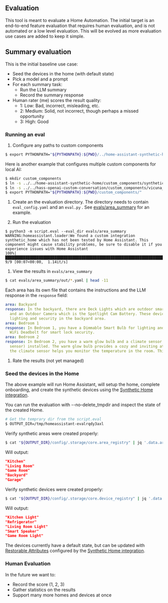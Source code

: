## Evaluation

This tool is meant to evaluate a Home Automation. The initial target is an
end-to-end feature evaluation that requires human evaluation, and is not
automated or a low level evaluation. This will be evolved as more evaluation
use cases are added to keep it simple.

## Summary evaluation

This is the initial baseline use case:

- Seed the devices in the home (with default state)
- Pick a model and a prompt
- For each summary task:
  - Run the LLM summary
  - Record the summary response
- Human rater (me) scores the result quality:
  - 1: Low: Bad, incorrect, misleading, etc.
  - 2: Medium: Solid, not incorrect, though perhaps a missed opportunity
  - 3: High: Good

### Running an eval

1. Configure any paths to custom components

```bash
$ export PYTHONPATH="${PYTHONPATH}:${PWD}/../home-assistant-synthetic-home/custom_components/:${PWD}/../home-assistant-synthetic-home/"
```

Here is another example that configures multiple custom components for local AI:

```bash
$ mkdir custom_components
$ ln -s ../../home-assistant-synthetic-home/custom_components/synthetic_home custom_components/synthetic_home
$ ln -s ../../hass-openai-custom-conversation/custom_components/vicuna_conversation custom_components/vicuna_conversation
$ export PYTHONPATH="${PYTHONPATH}:${PWD}/custom_components/"
```

1. Create an the evaluation directory. The directory needs to contain `eval_config.yaml` and an `eval.py` . See [evals/area_summary](evals/area_summary/) for an example.

1. Run the evaluation

```
$ python3 -m script.eval --eval_dir evals/area_summary
WARNING:homeassistant.loader:We found a custom integration synthetic_home which has not been tested by Home Assistant. This component might cause stability problems, be sure to disable it if you experience issues with Home Assistant
100%|██████████████████████████████████████████████████████████████████████████████████████████████████████| 9/9 [00:07<00:00,  1.14it/s]
```

1. View the results in `evals/area_summary`

```bash
$ cat evals/area_summary/out/*.yaml | head -11
```

Each area has its own file that contains the instructions and the LLM response in the `response` field:
```yaml
area: Backyard
response: In the backyard, there are Deck Lights which are outdoor smart string lights
  and an Outdoor Camera which is the Spotlight Cam Battery. These devices help provide
  lighting and security in the backyard area.
area: Bedroom 1
response: In Bedroom 1, you have a Dimmable Smart Bulb for lighting and a Encode Smart
  WiFi Deadbolt for smart lock security.
area: Bedroom 2
response: In Bedroom 2, you have a warm glow bulb and a climate sensor (smart temperature
  sensor) installed. The warm glow bulb provides a cozy and inviting atmosphere, while
  the climate sensor helps you monitor the temperature in the room. This area is designed
```

1. Rate the results (not yet managed)


### Seed the devices in the Home

The above example will run Home Assistant, will setup the home, complete onboarding, and create the synthetic devices
using the [Synthetic Home integration](https://github.com/allenporter/home-assistant-synthetic-home/).

You can run the evaluation with --no-delete_tmpdir and inspect the state of the created Home.

```bash
# Get the temprary dir from the script.eval
$ OUTPUT_DIR=/tmp/homeassistant-evalrqdy3axl
```

Verify synthetic areas were created properly:
```bash
$ cat "${OUTPUT_DIR}/config/.storage/core.area_registry" | jq '.data.areas[].name' | head -5
```
Will output:
```json
"Kitchen"
"Living Room"
"Game Room"
"Backyard"
"Garage"
```

Verify synthetic devices were created properly:
```bash
$ cat "${OUTPUT_DIR}/config/.storage/core.device_registry" | jq '.data.devices[].name' | head -5
```
Will output:
```json
"Kitchen Light"
"Refrigerator"
"Living Room Light"
"Smart Speaker"
"Game Room Light"
```

The devices currently have a default state, but can be updated with [Restorable Attributes](https://github.com/allenporter/home-assistant-synthetic-home/?tab=readme-ov-file#restorable-attributes-using-service-calls)
configured by the [Synthetic Home integration](https://github.com/allenporter/home-assistant-synthetic-home/).


### Human Evaluation

In the future we want to:
- Record the score (1, 2, 3)
- Gather statistics on the results
- Support many more homes and devices at once
